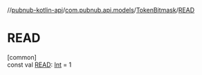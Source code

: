 //[pubnub-kotlin-api](../../../index.md)/[com.pubnub.api.models](../index.md)/[TokenBitmask](index.md)/[READ](-r-e-a-d.md)

# READ

[common]\
const val [READ](-r-e-a-d.md): [Int](https://kotlinlang.org/api/latest/jvm/stdlib/kotlin/-int/index.html) = 1
